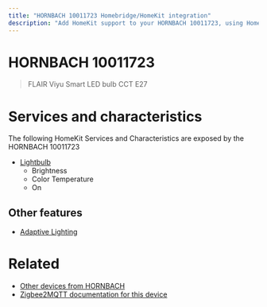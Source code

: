 ```yaml
---
title: "HORNBACH 10011723 Homebridge/HomeKit integration"
description: "Add HomeKit support to your HORNBACH 10011723, using Homebridge, Zigbee2MQTT and homebridge-z2m."
---
```

<!---
This file has been GENERATED using src/docgen/docgen.ts
DO NOT EDIT THIS FILE MANUALLY!
-->
# HORNBACH 10011723
> FLAIR Viyu Smart LED bulb CCT E27


# Services and characteristics
The following HomeKit Services and Characteristics are exposed by
the HORNBACH 10011723

* [Lightbulb](../../light.md)
  * Brightness
  * Color Temperature
  * On

## Other features
* [Adaptive Lighting](../../light.md)

# Related
* [Other devices from HORNBACH](../index.md#hornbach)
* [Zigbee2MQTT documentation for this device](https://www.zigbee2mqtt.io/devices/10011723.html)